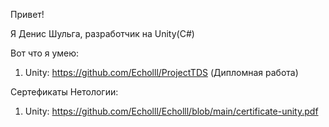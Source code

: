 Привет!

Я Денис Шульга, разработчик на Unity(C#)

Вот что я умею:
1. Unity: https://github.com/Echolll/ProjectTDS (Дипломная работа)

Сертефикаты Нетологии:
1. Unity: https://github.com/Echolll/Echolll/blob/main/certificate-unity.pdf
